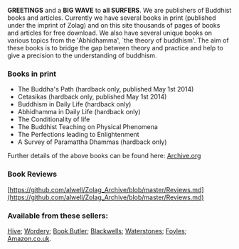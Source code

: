 **GREETINGS** and a **BIG WAVE** to **all SURFERS**.  We are publishers of Buddhist books
and articles. Currently we have several books in print (published under the imprint of Zolag) and on this site thousands
of pages of books and articles for free download. We also have several unique books on various topics from the 'Abhidhamma', `the theory of buddhism'. The aim of these books is to bridge the gap between theory and practice and help to give a precision to the  understanding of buddhism.

### Books in print 
 
- The Buddha's Path (hardback only, published May 1st 2014)
- Cetasikas (hardback only, published May 1st 2014)
- Buddhism in Daily Life  (hardback only)
- Abhidhamma in Daily Life  (hardback only)
- The Conditionality of life 
- The Buddhist Teaching on Physical Phenomena 
- The Perfections leading to Enlightenment 
- A Survey of Paramattha Dhammas  (hardback only)

Further details of the above books can be found here: [Archive.org](http://archive.org/bookmarks/Alan%20Weller)

### Book Reviews
[https://github.com/alwell/Zolag_Archive/blob/master/Reviews.md](https://github.com/alwell/Zolag_Archive/blob/master/Reviews.md)

### Available from these sellers:

[Hive](https://www.hive.co.uk); 
[Wordery](https://wordery.com); 
[Book Butler](http://www.bookbutler.co.uk); 
[Blackwells](http://bookshop.blackwell.co.uk); 
[Waterstones](https://www.waterstones.com); 
[Foyles](http://www.foyles.co.uk); 
[Amazon.co.uk](http://www.amazon.co.uk). 
